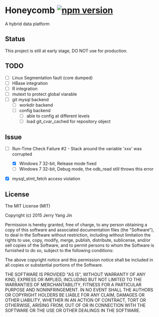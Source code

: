 Honeycomb [![npm version](https://badge.fury.io/js/honeycomb.svg)](http://badge.fury.io/js/honeycomb)
=========

A hybrid data platform

Status
------
This project is still at early stage, DO NOT use for production.

TODO
----
- [ ] Linux Segmentation fault (core dumped)
- [ ] HBase integration
- [ ] R integration
- [ ] mutext to protect global viarable
- [ ] git mysql backend
  - [ ] workdir backend
  - [ ] config backend
    - [ ] able to config at different levels
    - [ ] load git_cvar_cached for repository object

Issue
-----
- [ ] Run-Time Check Failure #2 - Stack around the variable 'xxx' was corrupted
  - [x] Windows 7 32-bit, Release mode fixed
  - [ ] Windows 7 32-bit, Debug mode, the odb_read still throws this error
- [x] mysql_stmt_fetch access violation


License
-------
The MIT License (MIT)

Copyright (c) 2015 Jerry Yang Jin

Permission is hereby granted, free of charge, to any person obtaining a copy
of this software and associated documentation files (the "Software"), to deal
in the Software without restriction, including without limitation the rights
to use, copy, modify, merge, publish, distribute, sublicense, and/or sell
copies of the Software, and to permit persons to whom the Software is
furnished to do so, subject to the following conditions:

The above copyright notice and this permission notice shall be included in all
copies or substantial portions of the Software.

THE SOFTWARE IS PROVIDED "AS IS", WITHOUT WARRANTY OF ANY KIND, EXPRESS OR
IMPLIED, INCLUDING BUT NOT LIMITED TO THE WARRANTIES OF MERCHANTABILITY,
FITNESS FOR A PARTICULAR PURPOSE AND NONINFRINGEMENT. IN NO EVENT SHALL THE
AUTHORS OR COPYRIGHT HOLDERS BE LIABLE FOR ANY CLAIM, DAMAGES OR OTHER
LIABILITY, WHETHER IN AN ACTION OF CONTRACT, TORT OR OTHERWISE, ARISING FROM,
OUT OF OR IN CONNECTION WITH THE SOFTWARE OR THE USE OR OTHER DEALINGS IN THE
SOFTWARE.
